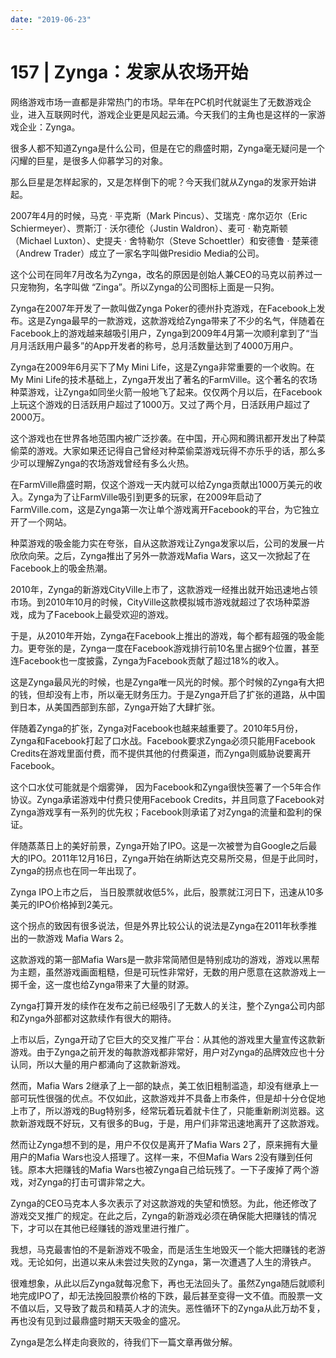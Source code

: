 ```yaml
---
date: "2019-06-23"
---  
```

      
# 157 | Zynga：发家从农场开始
网络游戏市场一直都是非常热门的市场。早年在PC机时代就诞生了无数游戏企业，进入互联网时代，游戏企业更是风起云涌。今天我们的主角也是这样的一家游戏企业：Zynga。

很多人都不知道Zynga是什么公司，但是在它的鼎盛时期，Zynga毫无疑问是一个闪耀的巨星，是很多人仰慕学习的对象。

那么巨星是怎样起家的，又是怎样倒下的呢？今天我们就从Zynga的发家开始讲起。

2007年4月的时候，马克 · 平克斯（Mark Pincus）、艾瑞克 ‧ 席尔迈尔（Eric Schiermeyer）、贾斯汀 ‧ 沃尔德伦（Justin Waldron）、麦可 ‧ 勒克斯顿（Michael Luxton）、史提夫 ‧ 舍特勒尔（Steve Schoettler）和安德鲁 ‧ 楚莱德（Andrew Trader）成立了一家名字叫做Presidio Media的公司。

这个公司在同年7月改名为Zynga，改名的原因是创始人兼CEO的马克以前养过一只宠物狗，名字叫做 “Zinga”。所以Zynga的公司图标上面是一只狗。

Zynga在2007年开发了一款叫做Zynga Poker的德州扑克游戏，在Facebook上发布。这是Zynga最早的一款游戏，这款游戏给Zynga带来了不少的名气，伴随着在Facebook上的游戏越来越吸引用户，Zynga到2009年4月第一次顺利拿到了“当月月活跃用户最多”的App开发者的称号，总月活数量达到了4000万用户。

<!-- [[[read_end]]] -->

Zynga在2009年6月买下了My Mini Life，这是Zynga非常重要的一个收购。在My Mini Life的技术基础上，Zynga开发出了著名的FarmVille。这个著名的农场种菜游戏，让Zynga如同坐火箭一般地飞了起来。仅仅两个月以后，在Facebook上玩这个游戏的日活跃用户超过了1000万。又过了两个月，日活跃用户超过了2000万。

这个游戏也在世界各地范围内被广泛抄袭。在中国，开心网和腾讯都开发出了种菜偷菜的游戏。大家如果还记得自己曾经对种菜偷菜游戏玩得不亦乐乎的话，那么多少可以理解Zynga的农场游戏曾经有多么火热。

在FarmVille鼎盛时期，仅这个游戏一天内就可以给Zynga贡献出1000万美元的收入。Zynga为了让FarmVille吸引到更多的玩家，在2009年启动了 FarmVille.com，这是Zynga第一次让单个游戏离开Facebook的平台，为它独立开了一个网站。

种菜游戏的吸金能力实在夸张，自从这款游戏让Zynga发家以后，公司的发展一片欣欣向荣。之后，Zynga推出了另外一款游戏Mafia Wars，这又一次掀起了在Facebook上的吸金热潮。

2010年，Zynga的新游戏CityVille上市了，这款游戏一经推出就开始迅速地占领市场。到2010年10月的时候，CityVille这款模拟城市游戏就超过了农场种菜游戏，成为了Facebook上最受欢迎的游戏。

于是，从2010年开始，Zynga在Facebook上推出的游戏，每个都有超强的吸金能力。更夸张的是，Zynga一度在Facebook游戏排行前10名里占据9个位置，甚至连Facebook也一度披露，Zynga为Facebook贡献了超过18\%的收入。

这是Zynga最风光的时候，也是Zynga唯一风光的时候。那个时候的Zynga有大把的钱，但却没有上市，所以毫无财务压力。于是Zynga开启了扩张的道路，从中国到日本，从美国西部到东部，Zynga开始了大肆扩张。

伴随着Zynga的扩张，Zynga对Facebook也越来越重要了。2010年5月份，Zynga和Facebook打起了口水战。Facebook要求Zynga必须只能用Facebook Credits在游戏里面付费，而不提供其他的付费渠道，而Zynga则威胁说要离开Facebook。

这个口水仗可能就是个烟雾弹， 因为Facebook和Zynga很快签署了一个5年合作协议。Zynga承诺游戏中付费只使用Facebook Credits，并且同意了Facebook对Zynga游戏享有一系列的优先权；Facebook则承诺了对Zynga的流量和盈利的保证。

伴随蒸蒸日上的美好前景，Zynga开始了IPO。这是一次被誉为自Google之后最大的IPO。2011年12月16日，Zynga开始在纳斯达克交易所交易，但是于此同时，Zynga的拐点也在同一年出现了。

Zynga IPO上市之后， 当日股票就收低5\%，此后，股票就江河日下，迅速从10多美元的IPO价格掉到2美元。

这个拐点的致因有很多说法，但是外界比较公认的说法是Zynga在2011年秋季推出的一款游戏 Mafia Wars 2。

这款游戏的第一部Mafia Wars是一款非常简陋但是特别成功的游戏，游戏以黑帮为主题，虽然游戏画面粗糙，但是可玩性非常好，无数的用户愿意在这款游戏上一掷千金，这一度也给Zynga带来了大量的财源。

Zynga打算开发的续作在发布之前已经吸引了无数人的关注，整个Zynga公司内部和Zynga外部都对这款续作有很大的期待。

上市以后，Zynga开动了它巨大的交叉推广平台：从其他的游戏里大量宣传这款新游戏。由于Zynga之前开发的每款游戏都非常好，用户对Zynga的品牌效应也十分认同，所以大量的用户都涌向了这款新游戏。

然而，Mafia Wars 2继承了上一部的缺点，美工依旧粗制滥造，却没有继承上一部可玩性很强的优点。不仅如此，这款游戏并不具备上市条件，但是却十分仓促地上市了，所以游戏的Bug特别多，经常玩着玩着就卡住了，只能重新刷浏览器。这款新游戏既不好玩，又有很多的Bug，于是，用户们非常迅速地离开了这款游戏。

然而让Zynga想不到的是，用户不仅仅是离开了Mafia Wars 2了，原来拥有大量用户的Mafia Wars也没人搭理了。这样一来，不但Mafia Wars 2没有赚到任何钱。原本大把赚钱的Mafia Wars也被Zynga自己给玩残了。一下子废掉了两个游戏，对Zynga的打击可谓非常之大。

Zynga的CEO马克本人多次表示了对这款游戏的失望和愤怒。为此，他还修改了游戏交叉推广的规定。在此之后，Zynga的新游戏必须在确保能大把赚钱的情况下，才可以在其他已经赚钱的游戏里进行推广。

我想，马克最害怕的不是新游戏不吸金，而是活生生地毁灭一个能大把赚钱的老游戏。无论如何，出道以来从未尝过失败的Zynga，第一次遭遇了人生的滑铁卢。

很难想象，从此以后Zynga就每况愈下，再也无法回头了。虽然Zynga随后就顺利地完成IPO了，却无法挽回股票价格的下跌，最后甚至变得一文不值。而股票一文不值以后，又导致了裁员和精英人才的流失。恶性循环下的Zynga从此万劫不复，再也没有见到过最鼎盛时期天天吸金的盛况。

Zynga是怎么样走向衰败的，待我们下一篇文章再做分解。